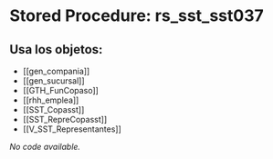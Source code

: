 # Stored Procedure: rs_sst_sst037

## Usa los objetos:
- [[gen_compania]]
- [[gen_sucursal]]
- [[GTH_FunCopaso]]
- [[rhh_emplea]]
- [[SST_Copasst]]
- [[SST_RepreCopasst]]
- [[V_SST_Representantes]]

*No code available.*
